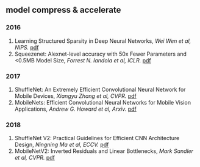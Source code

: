## model compress & accelerate

### 2016
1. Learning Structured Sparsity in Deep Neural Networks, *Wei Wen et al, NIPS.* [pdf](https://arxiv.org/pdf/1608.03665.pdf)
1. Squeezenet: Alexnet-level accuracy with 50x Fewer Parameters and <0.5MB Model Size, *Forrest N. Iandola et al, ICLR.* [pdf](https://arxiv.org/pdf/1602.07360.pdf)

### 2017
1. ShuffleNet: An Extremely Efficient Convolutional Neural Network for Mobile Devices, *Xiangyu Zhang et al, CVPR.* [pdf](https://arxiv.org/pdf/1707.01083.pdf)
1. MobileNets: Efficient Convolutional Neural Networks for Mobile Vision Applications, *Andrew G. Howard et al, Arxiv.* [pdf](https://arxiv.org/pdf/1704.04861.pdf)

### 2018
1. ShuffleNet V2: Practical Guidelines for Efficient CNN Architecture Design, *Ningning Ma et al, ECCV.* [pdf](https://arxiv.org/pdf/1807.11164.pdf)
1. MobileNetV2: Inverted Residuals and Linear Bottlenecks, *Mark Sandler et al, CVPR.* [pdf](https://arxiv.org/pdf/1801.04381.pdf)
